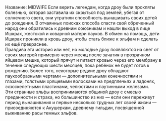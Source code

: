 Название: MIDWIFE
Если верить легендам, когда дроу были прокляты болезнью, которая заставила их скрыться под землей, убегая от солнечного света, они утратили способность вынашивать своих детей до рождения. В отчаянных поисках способа спасти свой обреченный народ они обратились к древним союзникам и нашли выход в лице Ишкрах, жестокой и коварной матери пауков. В обмен на помощь, дети Ишкрах проникли в кровь дроу, чтобы стать ближе к эльфам и сделать их ещё прекраснее.  
Правдива эта история или нет, но молодые дроу появляются на свет от своих матерей примерно через месяц после зачатия в прозрачном яйцевом мешке, который прячут и питают кровью через его мембрану в течение следующих шести месяцев, пока ребёнок не будет готов к рождению. Более того, некоторые редкие дроу обладают паукообразными чертами — дополнительными конечностями и глазами, толстыми хрящевыми волосками на предплечьях и ладонях, экзоскелетными пластинами, челюстями и паутинными железами.  
Эти странные эльфы воспринимаются общиной дроу с смесью преданности и страха, но большинство из них — если они переживут период вынашивания и первые несколько трудных лет своей жизни — присоединяются к Акушеркам, древнему гильдии, посвященной выживанию расы темных эльфов.